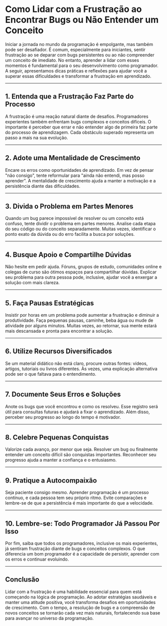 # Como Lidar com a Frustração ao Encontrar Bugs ou Não Entender um Conceito

Iniciar a jornada no mundo da programação é empolgante, mas também pode ser desafiador. É comum, especialmente para iniciantes, sentir frustração ao se deparar com bugs persistentes ou ao não compreender um conceito de imediato. No entanto, aprender a lidar com esses momentos é fundamental para o seu desenvolvimento como programador. A seguir, apresentamos dicas práticas e reflexões para ajudar você a superar essas dificuldades e transformar a frustração em aprendizado.

---

## 1. **Entenda que a Frustração Faz Parte do Processo**

A frustração é uma reação natural diante de desafios. Programadores experientes também enfrentam bugs complexos e conceitos difíceis. O importante é perceber que errar e não entender algo de primeira faz parte do processo de aprendizagem. Cada obstáculo superado representa um passo a mais na sua evolução.

---

## 2. **Adote uma Mentalidade de Crescimento**

Encare os erros como oportunidades de aprendizado. Em vez de pensar "não consigo", tente reformular para "ainda não entendi, mas posso aprender". A mentalidade de crescimento ajuda a manter a motivação e a persistência diante das dificuldades.

---

## 3. **Divida o Problema em Partes Menores**

Quando um bug parece impossível de resolver ou um conceito está confuso, tente dividir o problema em partes menores. Analise cada etapa do seu código ou do conceito separadamente. Muitas vezes, identificar o ponto exato da dúvida ou do erro facilita a busca por soluções.

---

## 4. **Busque Apoio e Compartilhe Dúvidas**

Não hesite em pedir ajuda. Fóruns, grupos de estudo, comunidades online e colegas de curso são ótimos espaços para compartilhar dúvidas. Explicar seu problema para outra pessoa pode, inclusive, ajudar você a enxergar a solução com mais clareza.

---

## 5. **Faça Pausas Estratégicas**

Insistir por horas em um problema pode aumentar a frustração e diminuir a produtividade. Faça pequenas pausas, caminhe, beba água ou mude de atividade por alguns minutos. Muitas vezes, ao retornar, sua mente estará mais descansada e pronta para encontrar a solução.

---

## 6. **Utilize Recursos Diversificados**

Se um material didático não está claro, procure outras fontes: vídeos, artigos, tutoriais ou livros diferentes. Às vezes, uma explicação alternativa pode ser o que faltava para o entendimento.

---

## 7. **Documente Seus Erros e Soluções**

Anote os bugs que você encontrou e como os resolveu. Esse registro será útil para consultas futuras e ajudará a fixar o aprendizado. Além disso, perceber seu progresso ao longo do tempo é motivador.

---

## 8. **Celebre Pequenas Conquistas**

Valorize cada avanço, por menor que seja. Resolver um bug ou finalmente entender um conceito difícil são conquistas importantes. Reconhecer seu progresso ajuda a manter a confiança e o entusiasmo.

---

## 9. **Pratique a Autocompaixão**

Seja paciente consigo mesmo. Aprender programação é um processo contínuo, e cada pessoa tem seu próprio ritmo. Evite comparações e lembre-se de que a persistência é mais importante do que a velocidade.

---

## 10. **Lembre-se: Todo Programador Já Passou Por Isso**

Por fim, saiba que todos os programadores, inclusive os mais experientes, já sentiram frustração diante de bugs e conceitos complexos. O que diferencia um bom programador é a capacidade de persistir, aprender com os erros e continuar evoluindo.

---

## **Conclusão**

Lidar com a frustração é uma habilidade essencial para quem está começando na lógica de programação. Ao adotar estratégias saudáveis e manter uma atitude positiva, você transforma desafios em oportunidades de crescimento. Com o tempo, a resolução de bugs e a compreensão de novos conceitos se tornarão cada vez mais naturais, fortalecendo sua base para avançar no universo da programação.